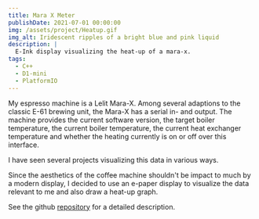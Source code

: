 ```yaml
---
title: Mara X Meter
publishDate: 2021-07-01 00:00:00
img: /assets/project/Heatup.gif
img_alt: Iridescent ripples of a bright blue and pink liquid
description: |
  E-Ink display visualizing the heat-up of a mara-x.
tags:
  - C++
  - D1-mini
  - PlatformIO
---
```


My espresso machine is a Lelit Mara-X. Among several adaptions to the classic E-61 brewing unit, the Mara-X has a serial in- and output. The machine provides the current software version, the target boiler temperature, the current boiler temperature, the current heat exchanger temperature and whether the heating currently is on or off over this interface.

I have seen several projects visualizing this data in various ways.

Since the aesthetics of the coffee machine shouldn't be impact to much by a modern display, I decided to use an e-paper display to visualize the data relevant to me and also draw a heat-up graph.

See the github [repository](https://github.com/Jerey/mara-x-meter) for a detailed description.
